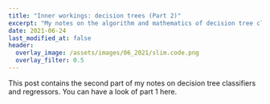 ```yaml
---
title: "Inner workings: decision trees (Part 2)"
excerpt: "My notes on the algorithm and mathematics of decision tree classifiers and regressors."
date: 2021-06-24
last_modified_at: false
header:
  overlay_image: /assets/images/06_2021/slim.code.png
  overlay_filter: 0.5
---
```


This post contains the second part of my notes on decision tree classifiers and regressors. You can have a look of part 1 here.
